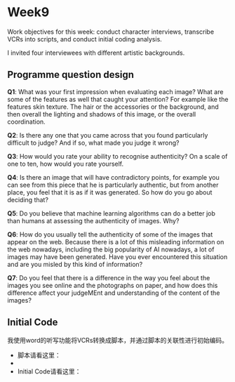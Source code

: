 # Week9
Work objectives for this week: conduct character interviews, transcribe VCRs into scripts, and conduct initial coding analysis.

I invited four interviewees with different artistic backgrounds.

## Programme question design

**Q1**: What was your first impression when evaluating each image? What are some of the features as well that caught your attention? For example like the features skin texture. The hair or the accessories or the background, and then overall the lighting and shadows of this image, or the overall coordination.

**Q2**: Is there any one that you came across that you found particularly difficult to judge? And if so, what made you judge it wrong?

**Q3**: How would you rate your ability to recognise authenticity? On a scale of one to ten, how would you rate yourself.

**Q4**: Is there an image that will have contradictory points, for example you can see from this piece that he is particularly authentic, but from another place, you feel that it is as if it was generated. So how do you go about deciding that?

**Q5**: Do you believe that machine learning algorithms can do a better job than humans at assessing the authenticity of images. Why?

**Q6**: How do you usually tell the authenticity of some of the images that appear on the web. Because there is a lot of this misleading information on the web nowadays, including the big popularity of AI nowadays, a lot of images may have been generated. Have you ever encountered this situation and are you misled by this kind of information?

**Q7**: Do you feel that there is a difference in the way you feel about the images you see online and the photographs on paper, and how does this difference affect your judgeMEnt and understanding of the content of the images?

## Initial Code

我使用word的听写功能将VCRs转换成脚本，并通过脚本的关联性进行初始编码。

- 脚本请看这里：
- 
- Initial Code请看这里：
